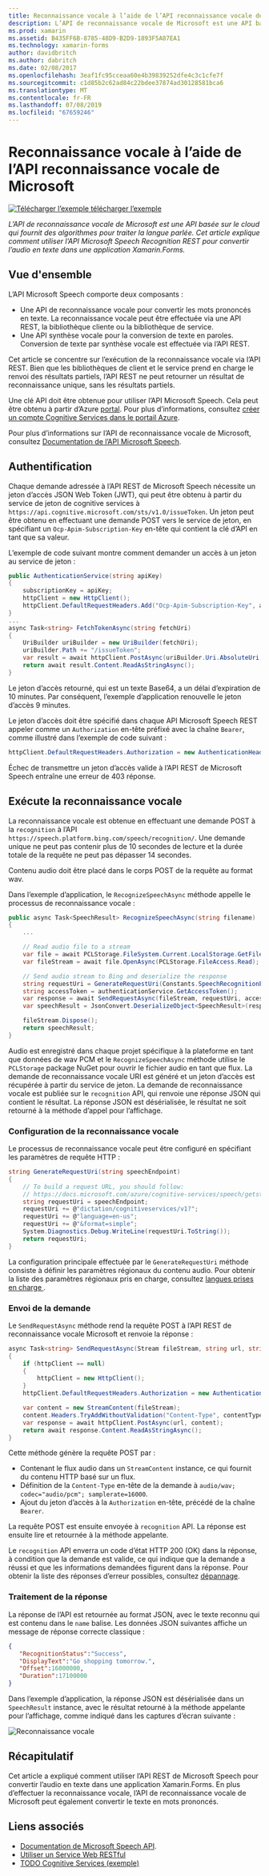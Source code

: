 ```yaml
---
title: Reconnaissance vocale à l’aide de l’API reconnaissance vocale de Microsoft
description: L’API de reconnaissance vocale de Microsoft est une API basée sur le cloud qui fournit des algorithmes pour traiter la langue parlée. Cet article explique comment utiliser l’API Microsoft Speech Recognition REST pour convertir l’audio en texte dans une application Xamarin.Forms.
ms.prod: xamarin
ms.assetid: B435FF6B-8785-48D9-B2D9-1893F5A87EA1
ms.technology: xamarin-forms
author: davidbritch
ms.author: dabritch
ms.date: 02/08/2017
ms.openlocfilehash: 3eaf1fc95cceaa60e4b39839252dfe4c3c1cfe7f
ms.sourcegitcommit: c1d85b2c62ad84c22bdee37874ad30128581bca6
ms.translationtype: MT
ms.contentlocale: fr-FR
ms.lasthandoff: 07/08/2019
ms.locfileid: "67659246"
---
```

# <a name="speech-recognition-using-the-microsoft-speech-api"></a>Reconnaissance vocale à l’aide de l’API reconnaissance vocale de Microsoft

[![Télécharger l’exemple](~/media/shared/download.png) télécharger l’exemple](https://developer.xamarin.com/samples/xamarin-forms/WebServices/TodoCognitiveServices/)

_L’API de reconnaissance vocale de Microsoft est une API basée sur le cloud qui fournit des algorithmes pour traiter la langue parlée. Cet article explique comment utiliser l’API Microsoft Speech Recognition REST pour convertir l’audio en texte dans une application Xamarin.Forms._

## <a name="overview"></a>Vue d'ensemble

L’API Microsoft Speech comporte deux composants :

- Une API de reconnaissance vocale pour convertir les mots prononcés en texte. La reconnaissance vocale peut être effectuée via une API REST, la bibliothèque cliente ou la bibliothèque de service.
- Une API synthèse vocale pour la conversion de texte en paroles. Conversion de texte par synthèse vocale est effectuée via l’API REST.

Cet article se concentre sur l’exécution de la reconnaissance vocale via l’API REST. Bien que les bibliothèques de client et le service prend en charge le renvoi des résultats partiels, l’API REST ne peut retourner un résultat de reconnaissance unique, sans les résultats partiels.

Une clé API doit être obtenue pour utiliser l’API Microsoft Speech. Cela peut être obtenu à partir d’Azure [portal](https://portal.azure.com/). Pour plus d’informations, consultez [créer un compte Cognitive Services dans le portail Azure](/azure/cognitive-services/cognitive-services-apis-create-account).

Pour plus d’informations sur l’API de reconnaissance vocale de Microsoft, consultez [Documentation de l’API Microsoft Speech](/azure/cognitive-services/speech/home/).

## <a name="authentication"></a>Authentification

Chaque demande adressée à l’API REST de Microsoft Speech nécessite un jeton d’accès JSON Web Token (JWT), qui peut être obtenu à partir du service de jeton de cognitive services à `https://api.cognitive.microsoft.com/sts/v1.0/issueToken`. Un jeton peut être obtenu en effectuant une demande POST vers le service de jeton, en spécifiant un `Ocp-Apim-Subscription-Key` en-tête qui contient la clé d’API en tant que sa valeur.

L’exemple de code suivant montre comment demander un accès à un jeton au service de jeton :

```csharp
public AuthenticationService(string apiKey)
{
    subscriptionKey = apiKey;
    httpClient = new HttpClient();
    httpClient.DefaultRequestHeaders.Add("Ocp-Apim-Subscription-Key", apiKey);
}
...
async Task<string> FetchTokenAsync(string fetchUri)
{
    UriBuilder uriBuilder = new UriBuilder(fetchUri);
    uriBuilder.Path += "/issueToken";
    var result = await httpClient.PostAsync(uriBuilder.Uri.AbsoluteUri, null);
    return await result.Content.ReadAsStringAsync();
}
```

Le jeton d’accès retourné, qui est un texte Base64, a un délai d’expiration de 10 minutes. Par conséquent, l’exemple d’application renouvelle le jeton d’accès 9 minutes.

Le jeton d’accès doit être spécifié dans chaque API Microsoft Speech REST appeler comme un `Authorization` en-tête préfixé avec la chaîne `Bearer`, comme illustré dans l’exemple de code suivant :

```csharp
httpClient.DefaultRequestHeaders.Authorization = new AuthenticationHeaderValue("Bearer", bearerToken);
```

Échec de transmettre un jeton d’accès valide à l’API REST de Microsoft Speech entraîne une erreur de 403 réponse.

## <a name="performing-speech-recognition"></a>Exécute la reconnaissance vocale

La reconnaissance vocale est obtenue en effectuant une demande POST à la `recognition` à l’API `https://speech.platform.bing.com/speech/recognition/`. Une demande unique ne peut pas contenir plus de 10 secondes de lecture et la durée totale de la requête ne peut pas dépasser 14 secondes.

Contenu audio doit être placé dans le corps POST de la requête au format wav.

Dans l’exemple d’application, le `RecognizeSpeechAsync` méthode appelle le processus de reconnaissance vocale :

```csharp
public async Task<SpeechResult> RecognizeSpeechAsync(string filename)
{
    ...

    // Read audio file to a stream
    var file = await PCLStorage.FileSystem.Current.LocalStorage.GetFileAsync(filename);
    var fileStream = await file.OpenAsync(PCLStorage.FileAccess.Read);

    // Send audio stream to Bing and deserialize the response
    string requestUri = GenerateRequestUri(Constants.SpeechRecognitionEndpoint);
    string accessToken = authenticationService.GetAccessToken();
    var response = await SendRequestAsync(fileStream, requestUri, accessToken, Constants.AudioContentType);
    var speechResult = JsonConvert.DeserializeObject<SpeechResult>(response);

    fileStream.Dispose();
    return speechResult;
}
```

Audio est enregistré dans chaque projet spécifique à la plateforme en tant que données de wav PCM et le `RecognizeSpeechAsync` méthode utilise le `PCLStorage` package NuGet pour ouvrir le fichier audio en tant que flux. La demande de reconnaissance vocale URI est généré et un jeton d’accès est récupérée à partir du service de jeton. La demande de reconnaissance vocale est publiée sur le `recognition` API, qui renvoie une réponse JSON qui contient le résultat. La réponse JSON est désérialisée, le résultat ne soit retourné à la méthode d’appel pour l’affichage.

### <a name="configuring-speech-recognition"></a>Configuration de la reconnaissance vocale

Le processus de reconnaissance vocale peut être configuré en spécifiant les paramètres de requête HTTP :

```csharp
string GenerateRequestUri(string speechEndpoint)
{
    // To build a request URL, you should follow:
    // https://docs.microsoft.com/azure/cognitive-services/speech/getstarted/getstartedrest
    string requestUri = speechEndpoint;
    requestUri += @"dictation/cognitiveservices/v1?";
    requestUri += @"language=en-us";
    requestUri += @"&format=simple";
    System.Diagnostics.Debug.WriteLine(requestUri.ToString());
    return requestUri;
}
```

La configuration principale effectuée par le `GenerateRequestUri` méthode consiste à définir les paramètres régionaux du contenu audio. Pour obtenir la liste des paramètres régionaux pris en charge, consultez [langues prises en charge ](/azure/cognitive-services/speech/api-reference-rest/supportedlanguages/).

### <a name="sending-the-request"></a>Envoi de la demande

Le `SendRequestAsync` méthode rend la requête POST à l’API REST de reconnaissance vocale Microsoft et renvoie la réponse :

```csharp
async Task<string> SendRequestAsync(Stream fileStream, string url, string bearerToken, string contentType)
{
    if (httpClient == null)
    {
        httpClient = new HttpClient();
    }
    httpClient.DefaultRequestHeaders.Authorization = new AuthenticationHeaderValue("Bearer", bearerToken);

    var content = new StreamContent(fileStream);
    content.Headers.TryAddWithoutValidation("Content-Type", contentType);
    var response = await httpClient.PostAsync(url, content);
    return await response.Content.ReadAsStringAsync();
}
```

Cette méthode génère la requête POST par :

- Contenant le flux audio dans un `StreamContent` instance, ce qui fournit du contenu HTTP basé sur un flux.
- Définition de la `Content-Type` en-tête de la demande à `audio/wav; codec="audio/pcm"; samplerate=16000`.
- Ajout du jeton d’accès à la `Authorization` en-tête, précédé de la chaîne `Bearer`.

La requête POST est ensuite envoyée à `recognition` API. La réponse est ensuite lire et retournée à la méthode appelante.

Le `recognition` API enverra un code d’état HTTP 200 (OK) dans la réponse, à condition que la demande est valide, ce qui indique que la demande a réussi et que les informations demandées figurent dans la réponse. Pour obtenir la liste des réponses d’erreur possibles, consultez [dépannage](/azure/cognitive-services/speech/troubleshooting).

### <a name="processing-the-response"></a>Traitement de la réponse

La réponse de l’API est retournée au format JSON, avec le texte reconnu qui est contenu dans le `name` balise. Les données JSON suivantes affiche un message de réponse correcte classique :

```json
{  
   "RecognitionStatus":"Success",
   "DisplayText":"Go shopping tomorrow.",
   "Offset":16000000,
   "Duration":17100000
}
```

Dans l’exemple d’application, la réponse JSON est désérialisée dans un `SpeechResult` instance, avec le résultat retourné à la méthode appelante pour l’affichage, comme indiqué dans les captures d’écran suivante :

![](speech-recognition-images/speech-recognition.png "Reconnaissance vocale")

## <a name="summary"></a>Récapitulatif

Cet article a expliqué comment utiliser l’API REST de Microsoft Speech pour convertir l’audio en texte dans une application Xamarin.Forms. En plus d’effectuer la reconnaissance vocale, l’API de reconnaissance vocale de Microsoft peut également convertir le texte en mots prononcés.

## <a name="related-links"></a>Liens associés

- [Documentation de Microsoft Speech API](/azure/cognitive-services/speech/home/).
- [Utiliser un Service Web RESTful](~/xamarin-forms/data-cloud/web-services/rest.md)
- [TODO Cognitive Services (exemple)](https://developer.xamarin.com/samples/xamarin-forms/WebServices/TodoCognitiveServices/)
